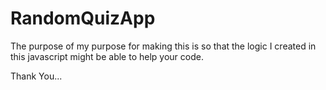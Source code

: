 # RandomQuizApp
The purpose of my purpose for making this is so that the logic I created in this javascript might be able to help your code.

Thank You...
